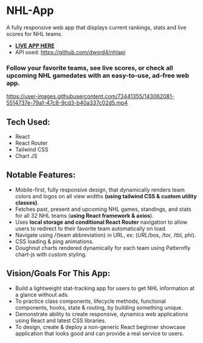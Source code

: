# NHL-App

A fully responsive web app that displays current rankings, stats and live scores for NHL teams.

- **[LIVE APP HERE](https://trusting-brahmagupta-a5fc11.netlify.app/)**
- API used: https://github.com/dword4/nhlapi

### Follow your favorite teams, see live scores, or check all upcoming NHL gamedates with an easy-to-use, ad-free web app.


https://user-images.githubusercontent.com/73441355/143062081-5514737e-79a1-47c8-9cd3-b40a337c02d5.mp4


## Tech Used:
- React
- React Router
- Tailwind CSS
- Chart JS

## Notable Features:
* Mobile-first, fully responsive design, that dynamically renders team colors and logos on all view widths **(using tailwind CSS & custom utility classes)**.
* Fetches past, present and upcoming NHL games, standings, and stats for all 32 NHL teams (**using React framework & axios**).
* Uses **local storage and conditional React Router** navigation to allow users to redirect to their favorite team automatically on load.
* Navigate using /{team abbreviation} in URL, ex: (*URL*/bos, /tor, /tbl, phi).
* CSS loading & ping animations.
* Doughnut charts rendered dynamically for each team using Patternfly chart-js with custom styling. 

## Vision/Goals For This App:
* Build a lightweight stat-tracking app for users to get NHL information at a glance without ads.
* To practice class components, lifecycle methods, functional components, hooks, state & routing, by building something unique.
* Demonstrate ability to create responsive, dynamics web applications using React and latest CSS libraries. 
* To design, create & deploy a non-generic React beginner showcase application that looks good and can provide a real service to users.
